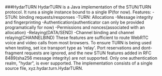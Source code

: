###HydarTURN
HydarTURN is a Java implementation of the STUN/TURN protocol. It runs a single instance bound to a single IP(for now). Features:
-STUN: binding requests/responses
-TURN: Allocations
-Message integrity and fingerprinting
-Authentication(authenticator can only be provided programatically for now)
-Permissions and nonces(associated with an allocation)
-Relaying(DATA/SEND)
-Channel binding and channel relaying(CHANNELBIND)
These features are sufficient to route WebRTC voice and video calls from most browsers. To ensure TURN is being used when testing, set ice transport type as 'relay'.
Port reservations and dont-fragment requests are ignored, and the new STUN features added in RFC 8489(sha256 message integrity) are not supported.
Only one authentication realm, "hydar", is ever supported.
The implementation consists of a single source file, xyz.hydar.turn.HydarTURN.